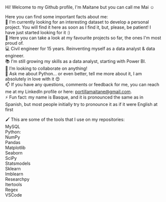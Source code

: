 Hi! Welcome to my Github profile, I'm Maitane but you can call me Mai ☺

Here you can find some important facts about me:  
  🔧 I'm currently looking for an interesting dataset to develop a personal project. You will find it here as soon as I find it, but, please, be patient! I have just started looking for it :)  
  🔗 Here you can take a look at my favourite projects so far, the ones I'm most proud of.  
  💻 Civil engineer for 15 years. Reinventing myself as a data analyst & data engineer.  
  📚 I'm still growing my skills as a data analyst, starting with Power BI.  
  👯 I’m looking to collaborate on anything!  
  💬 Ask me about Python... or even better, tell me more about it, I am absolutely in love with it 😍  
  📫 If you have any questions, comments or feedback for me, you can reach me at my LinkedIn profile or here: [portillamaitane@gmail.com](mailto:portillamaitane@gmail.com).  
  ⚡ Fun fact: my name is Basque, and it is pronounced the same as in Spanish, but most people initially try to pronounce it as if it were English at first  

🖌 This are some of the tools that I use on my repositories:  
  MySQL  
  Python:  
      NumPy  
      Pandas  
      Matplotlib  
      Seaborn  
      SciPy  
      Statsmodels  
      Sklearn  
      Imblearn  
      Researchpy  
      Itertools  
      Regex  
      VSCode  

